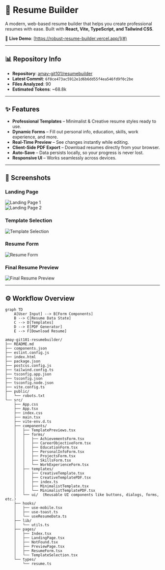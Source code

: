 # 📄 Resume Builder

A modern, web-based resume builder that helps you create professional resumes with ease. Built with **React, Vite, TypeScript, and Tailwind CSS**.

🔗 **Live Demo**: [https://robust-resume-builder.vercel.app/](#)

---

## 📊 Repository Info

- **Repository**: [amay-git101/resumebuilder](https://github.com/amay-git101/resumebuilder)  
- **Latest Commit**: `6f0ce473ac5912e1d6b6dd55f4ea546fd9f0c2be`  
- **Files Analyzed**: 90  
- **Estimated Tokens**: ~68.8k  

---

## ✨ Features

- **Professional Templates** – Minimalist & Creative resume styles ready to use.  
- **Dynamic Forms** – Fill out personal info, education, skills, work experience, and more.  
- **Real-Time Preview** – See changes instantly while editing.  
- **Client-Side PDF Export** – Download resumes directly from your browser.  
- **Auto-Save** – Data persists locally, so your progress is never lost.  
- **Responsive UI** – Works seamlessly across devices.  

---

## 📸 Screenshots

### Landing Page  
![Landing Page 1](ResumeBuilder/screenshots/landing_1.png)  
![Landing Page 2](ResumeBuilder/screenshots/landing_2.png)

### Template Selection  
![Template Selection](ResumeBuilder/screenshots/templates.png)

### Resume Form  
![Resume Form](ResumeBuilder/screenshots/form.png)

### Final Resume Preview  
![Final Resume Preview](ResumeBuilder/screenshots/preview.png)


---

## ⚙️ Workflow Overview
```
graph TD
    A[User Input] --> B[Form Components]
    B --> C[Resume Data State]
    C --> D[Templates]
    D --> E[PDF Generator]
    E --> F[Download Resume]

amay-git101-resumebuilder/
├── README.md
├── components.json
├── eslint.config.js
├── index.html
├── package.json
├── postcss.config.js
├── tailwind.config.ts
├── tsconfig.app.json
├── tsconfig.json
├── tsconfig.node.json
├── vite.config.ts
├── public/
│   └── robots.txt
└── src/
    ├── App.css
    ├── App.tsx
    ├── index.css
    ├── main.tsx
    ├── vite-env.d.ts
    ├── components/
    │   ├── TemplatePreviews.tsx
    │   ├── forms/
    │   │   ├── AchievementsForm.tsx
    │   │   ├── CareerObjectiveForm.tsx
    │   │   ├── EducationForm.tsx
    │   │   ├── PersonalInfoForm.tsx
    │   │   ├── ProjectsForm.tsx
    │   │   ├── SkillsForm.tsx
    │   │   └── WorkExperienceForm.tsx
    │   ├── templates/
    │   │   ├── CreativeTemplate.tsx
    │   │   ├── CreativeTemplatePDF.tsx
    │   │   ├── index.ts
    │   │   ├── MinimalistTemplate.tsx
    │   │   └── MinimalistTemplatePDF.tsx
    │   └── ui/  (Reusable UI components like buttons, dialogs, forms, etc.)
    ├── hooks/
    │   ├── use-mobile.tsx
    │   ├── use-toast.ts
    │   └── useResumeData.ts
    ├── lib/
    │   └── utils.ts
    ├── pages/
    │   ├── Index.tsx
    │   ├── LandingPage.tsx
    │   ├── NotFound.tsx
    │   ├── PreviewPage.tsx
    │   ├── ResumeForm.tsx
    │   └── TemplateSelection.tsx
    └── types/
        └── resume.ts
```
